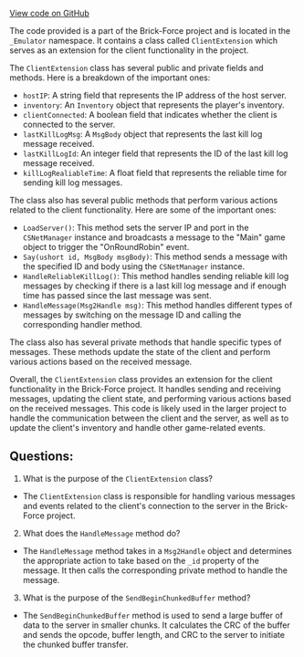 [View code on GitHub](https://github.com/TieHaxJan/Brick-Force/Assembly-CSharp\_Emulator\Network\ClientExtension.cs)

The code provided is a part of the Brick-Force project and is located in the `_Emulator` namespace. It contains a class called `ClientExtension` which serves as an extension for the client functionality in the project.

The `ClientExtension` class has several public and private fields and methods. Here is a breakdown of the important ones:

- `hostIP`: A string field that represents the IP address of the host server.
- `inventory`: An `Inventory` object that represents the player's inventory.
- `clientConnected`: A boolean field that indicates whether the client is connected to the server.
- `lastKillLogMsg`: A `MsgBody` object that represents the last kill log message received.
- `lastKillLogId`: An integer field that represents the ID of the last kill log message received.
- `killLogRealiableTime`: A float field that represents the reliable time for sending kill log messages.

The class also has several public methods that perform various actions related to the client functionality. Here are some of the important ones:

- `LoadServer()`: This method sets the server IP and port in the `CSNetManager` instance and broadcasts a message to the "Main" game object to trigger the "OnRoundRobin" event.
- `Say(ushort id, MsgBody msgBody)`: This method sends a message with the specified ID and body using the `CSNetManager` instance.
- `HandleReliableKillLog()`: This method handles sending reliable kill log messages by checking if there is a last kill log message and if enough time has passed since the last message was sent.
- `HandleMessage(Msg2Handle msg)`: This method handles different types of messages by switching on the message ID and calling the corresponding handler method.

The class also has several private methods that handle specific types of messages. These methods update the state of the client and perform various actions based on the received message.

Overall, the `ClientExtension` class provides an extension for the client functionality in the Brick-Force project. It handles sending and receiving messages, updating the client state, and performing various actions based on the received messages. This code is likely used in the larger project to handle the communication between the client and the server, as well as to update the client's inventory and handle other game-related events.
## Questions: 
 1. What is the purpose of the `ClientExtension` class?
- The `ClientExtension` class is responsible for handling various messages and events related to the client's connection to the server in the Brick-Force project.

2. What does the `HandleMessage` method do?
- The `HandleMessage` method takes in a `Msg2Handle` object and determines the appropriate action to take based on the `_id` property of the message. It then calls the corresponding private method to handle the message.

3. What is the purpose of the `SendBeginChunkedBuffer` method?
- The `SendBeginChunkedBuffer` method is used to send a large buffer of data to the server in smaller chunks. It calculates the CRC of the buffer and sends the opcode, buffer length, and CRC to the server to initiate the chunked buffer transfer.